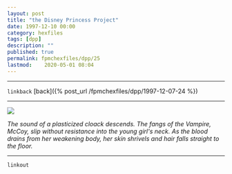 ```yaml
---
layout: post
title: "the Disney Princess Project"
date: 1997-12-10 00:00
category: hexfiles
tags: [dpp]
description: ""
published: true
permalink: fpmchexfiles/dpp/25
lastmod:	2020-05-01 08:04
---
```


*****
`linkback`
[back]({% post_url /fpmchexfiles/dpp/1997-12-07-24 %})

*****

<img src="{{ site.url }}/assets/img/dpp-25.jpg" maxwidth="1000" />

<i>The sound of a plasticized cloack descends. The fangs of the Vampire, McCoy, slip without resistance into the young girl's neck. As the blood drains from her weakening body, her skin shrivels and hair falls straight to the floor.</i>

*****

`linkout`

